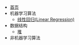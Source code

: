 <!-- docs/_sidebar.md -->

* [首页](/)
* 机器学习算法
	* [线性回归(Linear Regression)](/ML/lr.md)
* 数据结构
	* [堆](/DataStructure/heap.md)
* 非机器学习算法